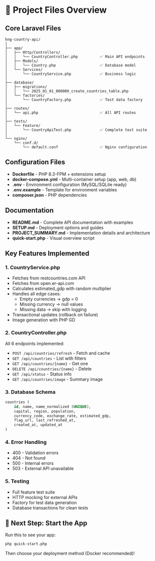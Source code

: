 # 📁 Project Files Overview

## Core Laravel Files

```
hng-country-api/
│
├── app/
│   ├── Http/Controllers/
│   │   └── CountryController.php          ✅ Main API endpoints
│   ├── Models/
│   │   └── Country.php                    ✅ Database model  
│   └── Services/
│       └── CountryService.php             ✅ Business logic
│
├── database/
│   ├── migrations/
│   │   └── 2025_01_01_000000_create_countries_table.php
│   └── factories/
│       └── CountryFactory.php             ✅ Test data factory
│
├── routes/
│   └── api.php                            ✅ All API routes
│
├── tests/
│   └── Feature/
│       └── CountryApiTest.php             ✅ Complete test suite
│
└── nginx/
    └── conf.d/
        └── default.conf                   ✅ Nginx configuration
```

## Configuration Files

- **Dockerfile** - PHP 8.3-FPM + extensions setup
- **docker-compose.yml** - Multi-container setup (app, web, db)
- **.env** - Environment configuration (MySQL/SQLite ready)
- **.env.example** - Template for environment variables
- **composer.json** - PHP dependencies

## Documentation

- **README.md** - Complete API documentation with examples
- **SETUP.md** - Deployment options and guides
- **PROJECT_SUMMARY.md** - Implementation details and architecture
- **quick-start.php** - Visual overview script

## Key Features Implemented

### 1. CountryService.php
- Fetches from restcountries.com API
- Fetches from open.er-api.com
- Calculates estimated_gdp with random multiplier
- Handles all edge cases:
  - Empty currencies → gdp = 0
  - Missing currency → null values
  - Missing data → skip with logging
- Transactional updates (rollback on failure)
- Image generation with PHP GD

### 2. CountryController.php
All 6 endpoints implemented:
- `POST /api/countries/refresh` - Fetch and cache
- `GET /api/countries` - List with filters
- `GET /api/countries/{name}` - Get one
- `DELETE /api/countries/{name}` - Delete
- `GET /api/status` - Status info
- `GET /api/countries/image` - Summary image

### 3. Database Schema
```sql
countries (
    id, name, name_normalized (UNIQUE),
    capital, region, population,
    currency_code, exchange_rate, estimated_gdp,
    flag_url, last_refreshed_at,
    created_at, updated_at
)
```

### 4. Error Handling
- 400 - Validation errors
- 404 - Not found
- 500 - Internal errors
- 503 - External API unavailable

### 5. Testing
- Full feature test suite
- HTTP mocking for external APIs
- Factory for test data generation
- Database transactions for clean tests

## 🚀 Next Step: Start the App

Run this to see your app:
```bash
php quick-start.php
```

Then choose your deployment method (Docker recommended)!

